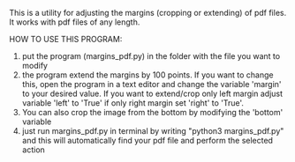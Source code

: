 This is a utility for adjusting the margins (cropping or extending) of pdf files.
It works with pdf files of any length.

HOW TO USE THIS PROGRAM:
1. put the program (margins_pdf.py) in the folder with the file you want to modify
2. the program extend the margins by 100 points. If you want to change this, 
open the program in a text editor and change the variable 'margin'
to your desired value. If you want to extend/crop only left margin adjust
variable 'left' to 'True' if only right margin set 'right' to 'True'.
3. You can also crop the image from the bottom by modifying the 'bottom' variable
4. just run margins_pdf.py in terminal by writing "python3 margins_pdf.py" and this will automatically find your pdf file and perform the selected action  
